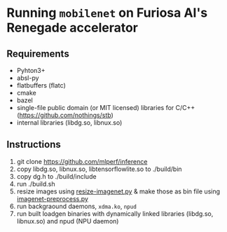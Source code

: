 # Running `mobilenet` on Furiosa AI's Renegade accelerator

## Requirements
- Pyhton3+
- absl-py
- flatbuffers (flatc)
- cmake
- bazel
- single-file public domain (or MIT licensed) libraries for C/C++ (https://github.com/nothings/stb)
- internal libraries (libdg.so, libnux.so)



## Instructions

1. git clone https://github.com/mlperf/inference
2. copy libdg.so, libnux.so, libtensorflowlite.so to ./build/bin
3. copy dg.h to ./build/include
4. run ./build.sh
5. resize images using [resize-imagenet.py](furiosa-loadgen/resize-imagenet.py) & make those as bin file using [imagenet-preprocess.py](furiosa-loadgen/imagenet-preprocess.py)
6. run backgraound daemons, `xdma.ko`, `npud`
7. run built loadgen binaries with dynamically linked libraries (libdg.so, libnux.so) and npud (NPU daemon)
